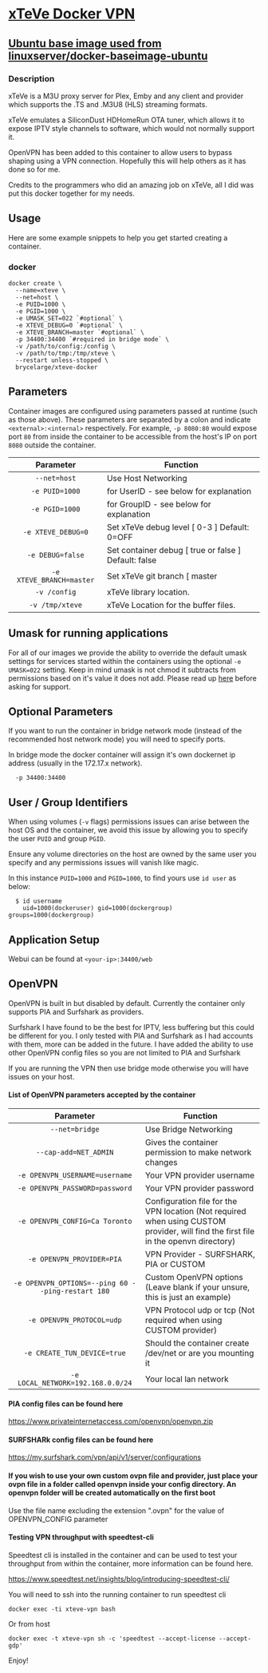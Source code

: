 # [xTeVe Docker VPN](https://xteve.de/)

## [Ubuntu base image used from linuxserver/docker-baseimage-ubuntu](https://github.com/linuxserver/docker-baseimage-ubuntu)

### Description

xTeVe is a M3U proxy server for Plex, Emby and any client and provider which supports the .TS and .M3U8 (HLS) streaming formats.

xTeVe emulates a SiliconDust HDHomeRun OTA tuner, which allows it to expose IPTV style channels to software, which would not normally support it.

OpenVPN has been added to this container to allow users to bypass shaping using a VPN connection. Hopefully this will help others as it has done so for me.

Credits to the programmers who did an amazing job on xTeVe, all I did was put this docker together for my needs.

## Usage

Here are some example snippets to help you get started creating a container.

### docker

```
docker create \
  --name=xteve \
  --net=host \
  -e PUID=1000 \
  -e PGID=1000 \
  -e UMASK_SET=022 `#optional` \
  -e XTEVE_DEBUG=0 `#optional` \
  -e XTEVE_BRANCH=master `#optional` \
  -p 34400:34400 `#required in bridge mode` \
  -v /path/to/config:/config \
  -v /path/to/tmp:/tmp/xteve \
  --restart unless-stopped \
  brycelarge/xteve-docker
```

## Parameters

Container images are configured using parameters passed at runtime (such as those above). These parameters are separated by a colon and indicate `<external>:<internal>` respectively. For example, `-p 8080:80` would expose port `80` from inside the container to be accessible from the host's IP on port `8080` outside the container.

| Parameter | Function |
| :----: | --- |
| `--net=host` | Use Host Networking |
| `-e PUID=1000` | for UserID - see below for explanation |
| `-e PGID=1000` | for GroupID - see below for explanation |
| `-e XTEVE_DEBUG=0` | Set xTeVe debug level [ 0-3 ] Default: 0=OFF |
| `-e DEBUG=false` | Set container debug [ true or false ] Default: false |
| `-e XTEVE_BRANCH=master` | Set xTeVe git branch [ master|beta ] Default: master  |
| `-v /config` | xTeVe library location. |
| `-v /tmp/xteve` | xTeVe Location for the buffer files. |

## Umask for running applications

For all of our images we provide the ability to override the default umask settings for services started within the containers using the optional `-e UMASK=022` setting.
Keep in mind umask is not chmod it subtracts from permissions based on it's value it does not add. Please read up [here](https://en.wikipedia.org/wiki/Umask) before asking for support.

## Optional Parameters

If you want to run the container in bridge network mode (instead of the recommended host network mode) you will need to specify ports.

In bridge mode the docker container will assign it's own dockernet ip address (usually in the 172.17.x network).

```
  -p 34400:34400
```

## User / Group Identifiers

When using volumes (`-v` flags) permissions issues can arise between the host OS and the container, we avoid this issue by allowing you to specify the user `PUID` and group `PGID`.

Ensure any volume directories on the host are owned by the same user you specify and any permissions issues will vanish like magic.

In this instance `PUID=1000` and `PGID=1000`, to find yours use `id user` as below:

```
  $ id username
    uid=1000(dockeruser) gid=1000(dockergroup) groups=1000(dockergroup)
```

## Application Setup

Webui can be found at `<your-ip>:34400/web`

## OpenVPN
OpenVPN is built in but disabled by default. Currently the container only supports PIA and Surfshark as providers.

Surfshark I have found to be the best for IPTV, less buffering but this could be different for you. I only tested with PIA and Surfshark as I had accounts with them, more can be added in the future. I have added the ability to use other OpenVPN config files so you are not limited to PIA and Surfshark

If you are running the VPN then use bridge mode otherwise you will have issues on your host.

#### List of OpenVPN parameters accepted by the container
| Parameter | Function |
| :----: | --- |
| `--net=bridge` | Use Bridge Networking |
| `--cap-add=NET_ADMIN` | Gives the container permission to make network changes |
| `-e OPENVPN_USERNAME=username` | Your VPN provider username |
| `-e OPENVPN_PASSWORD=password` | Your VPN provider password |
| `-e OPENVPN_CONFIG=Ca Toronto` | Configuration file for the VPN location (Not required when using CUSTOM provider, will find the first file in the openvn directory) |
| `-e OPENVPN_PROVIDER=PIA` | VPN Provider - SURFSHARK, PIA or CUSTOM |
| `-e OPENVPN_OPTIONS=--ping 60 --ping-restart 180` | Custom OpenVPN options (Leave blank if your unsure, this is just an example) |
| `-e OPENVPN_PROTOCOL=udp` | VPN Protocol udp or tcp (Not required when using CUSTOM provider) |
| `-e CREATE_TUN_DEVICE=true` | Should the container create /dev/net or are you mounting it |
| `-e LOCAL_NETWORK=192.168.0.0/24` | Your local lan network |

#### PIA config files can be found here

https://www.privateinternetaccess.com/openvpn/openvpn.zip

#### SURFSHARk config files can be found here

https://my.surfshark.com/vpn/api/v1/server/configurations

#### If you wish to use your own custom ovpn file and provider, just place your ovpn file in a folder called openvpn inside your config directory. An openvpn folder will be created automatically on the first boot

Use the file name excluding the extension ".ovpn" for the value of OPENVPN_CONFIG parameter

#### Testing VPN throughput with speedtest-cli

Speedtest cli is installed in the container and can be used to test your throughput from within the container, more information can be found here.

https://www.speedtest.net/insights/blog/introducing-speedtest-cli/

You will need to ssh into the running container to run speedtest cli

```docker exec -ti xteve-vpn bash```

Or from host

```docker exec -t xteve-vpn sh -c 'speedtest --accept-license --accept-gdp'```

Enjoy!

